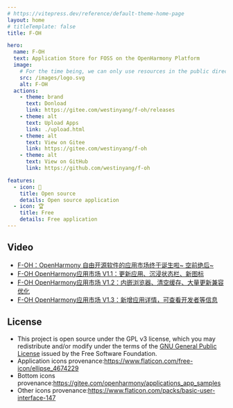 ```yaml
---
# https://vitepress.dev/reference/default-theme-home-page
layout: home
# titleTemplate: false
title: F-OH

hero:
  name: F-OH
  text: Application Store for FOSS on the OpenHarmony Platform
  image:
    # For the time being, we can only use resources in the public directory
    src: /images/logo.svg
    alt: F-OH
  actions:
    - theme: brand
      text: Donload
      link: https://gitee.com/westinyang/f-oh/releases
    - theme: alt
      text: Upload Apps
      link: ./upload.html
    - theme: alt
      text: View on Gitee
      link: https://gitee.com/westinyang/f-oh
    - theme: alt
      text: View on GitHub
      link: https://github.com/westinyang/f-oh

features:
  - icon: 🚄
    title: Open source
    details: Open source application
  - icon: 🏆
    title: Free
    details: Free application
---
```


<script setup lang="ts">
  import Home from '@@/project/f-oh/Home.vue'
  import data from './data'
</script>

<Home :data="data" />

<!-- 由于 home 布局没有 Markdown 的样式，所以要手动添加一个样式 -->
<div class="vp-doc external-link-icon-enabled container">

## Video

- [F-OH：OpenHarmony 自由开源软件的应用市场终于诞生啦~ 空前绝后~](https://www.bilibili.com/video/BV1dM411N7CG)
- [F-OH OpenHarmony应用市场 V1.1：更新应用、沉浸状态栏、新图标](https://www.bilibili.com/video/BV1ig4y1u7dD)
- [F-OH OpenHarmony应用市场 V1.2：内嵌浏览器、清空缓存、大量更新兼容优化](https://www.bilibili.com/video/BV1LP411S79y)
- [F-OH OpenHarmony应用市场 V1.3：新增应用详情，可查看开发者等信息](https://www.bilibili.com/video/BV1Th4y1Z7sm)

## License

- This project is open source under the GPL v3 license, which you may redistribute and/or modify under the terms of the [GNU General Public License](https://www.gnu.org/licenses/gpl.html) issued by the Free Software Foundation.
- Application icons provenance:<https://www.flaticon.com/free-icon/ellipse_4674229>
- Bottom icons provenance:<https://gitee.com/openharmony/applications_app_samples>
- Other icons provenance:<https://www.flaticon.com/packs/basic-user-interface-147>

</div>
